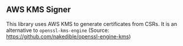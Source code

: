 ## AWS KMS Signer
  This library uses AWS KMS to generate certificates from CSRs. 
It is an alternative to `openssl-kms-engine` (Source: https://github.com/nakedible/openssl-engine-kms)  
